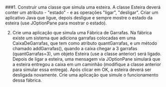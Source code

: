 ###1. Construir uma classe que simula uma esteira. A classe Esteira deverá
conter um atributo - "estado" - e as operações "ligar", "desligar". Criar um
aplicativo Java que ligue, depois desligue e sempre mostre o estado da
esteira (use JOptionPane para mostrar o estado).

2. Crie uma aplicação que simula uma Fábrica de Garrafas. Na fábrica existe
um sistema que adiciona garrafas colocadas em uma CaixaDeGarrafas, que
tem como atributo quantGarrafas, e um método chamado addGarrafas(),
quando a caixa chegar a 3 garrafas (quantGarrafas=3), um objeto Esteira
(use a classe anterior) será ligado. Depois de ligar a esteira, uma mensagem
via JOptionPane simulará que a esteira entregou a caixa em um caminhão
(modifique a classe anterior para simular essa entrega). Após clicar em OK,
a esteira deverá ser desligada novamente. Crie uma aplicação que simule o
funcionamento dessa fábrica.
